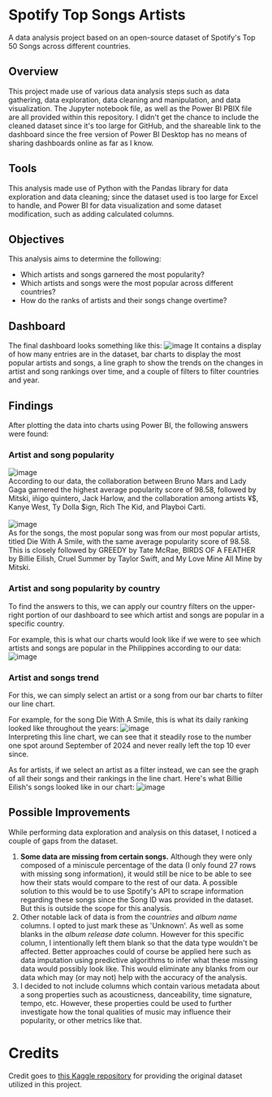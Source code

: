 # Spotify Top Songs Artists
A data analysis project based on an open-source dataset of Spotify's Top 50 Songs across different countries.
## Overview
This project made use of various data analysis steps such as data gathering, data exploration, data cleaning and manipulation, and data visualization. The Jupyter notebook file, as well as the Power BI PBIX file are all provided within this repository. I didn't get the chance to include the cleaned dataset since it's too large for GitHub, and the shareable link to the dashboard since the free version of Power BI Desktop has no means of sharing dashboards online as far as I know.
## Tools
This analysis made use of Python with the Pandas library for data exploration and data cleaning; since the dataset used is too large for Excel to handle, and Power BI for data visualization and some dataset modification, such as adding calculated columns.
## Objectives
This analysis aims to determine the following:
* Which artists and songs garnered the most popularity?
* Which artists and songs were the most popular across different countries?
* How do the ranks of artists and their songs change overtime?
## Dashboard
The final dashboard looks something like this:
![image](https://github.com/user-attachments/assets/7bc61ab6-bf65-4598-9158-545fd01b4733)
It contains a display of how many entries are in the dataset, bar charts to display the most popular artists and songs, a line graph to show the trends on the changes in artist and song rankings over time, and a couple of filters to filter countries and year.
## Findings
After plotting the data into charts using Power BI, the following answers were found:
### Artist and song popularity
![image](https://github.com/user-attachments/assets/225a0c6a-1849-4a1a-b2f8-e857a428f371) <br>
According to our data, the collaboration between Bruno Mars and Lady Gaga garnered the highest average popularity score of 98.58, followed by Mitski, iñigo quintero, Jack Harlow, and the collaboration among artists ¥$, Kanye West, Ty Dolla $ign, Rich The Kid, and Playboi Carti. <br><br>
![image](https://github.com/user-attachments/assets/ad0f3516-f984-4237-9ec1-2c9e1076841e) <br>
As for the songs, the most popular song was from our most popular artists, titled Die With A Smile, with the same average popularity score of 98.58. This is closely followed by GREEDY by Tate McRae, BIRDS OF A FEATHER by Billie Eilish, Cruel Summer by Taylor Swift, and My Love Mine All Mine by Mitski.
### Artist and song popularity by country
To find the answers to this, we can apply our country filters on the upper-right portion of our dashboard to see which artist and songs are popular in a specific country. 

For example, this is what our charts would look like if we were to see which artists and songs are popular in the Philippines according to our data:
![image](https://github.com/user-attachments/assets/cb83ef8d-b4ff-4d7d-a0b4-7cb828e4c544)
### Artist and songs trend
For this, we can simply select an artist or a song from our bar charts to filter our line chart. 

For example, for the song Die With A Smile, this is what its daily ranking looked like throughout the years:
![image](https://github.com/user-attachments/assets/b9b34bed-1ad5-4ef2-8766-2001cd0d13ee) <br>
Interpreting this line chart, we can see that it steadily rose to the number one spot around September of 2024 and never really left the top 10 ever since.

As for artists, if we select an artist as a filter instead, we can see the graph of all their songs and their rankings in the line chart. Here's what Billie Eilish's songs looked like in our chart:
![image](https://github.com/user-attachments/assets/352d0af9-f63d-4d4e-b65f-3f19c7de878d)
## Possible Improvements
While performing data exploration and analysis on this dataset, I noticed a couple of gaps from the dataset.
1. **Some data are missing from certain songs.** Although they were only composed of a miniscule percentage of the data (I only found 27 rows with missing song information), it would still be nice to be able to see how their stats would compare to the rest of our data. A possible solution to this would be to use Spotify's API to scrape information regarding these songs since the Song ID was provided in the dataset. But this is outside the scope for this analysis. <br>
2. Other notable lack of data is from the *countries* and *album name* columns. I opted to just mark these as 'Unknown'. As well as some blanks in the *album release date* column. However for this specific column, I intentionally left them blank so that the data type wouldn't be affected. Better approaches could of course be applied here such as data imputation using predictive algorithms to infer what these missing data would possibly look like. This would eliminate any blanks from our data which may (or may not) help with the accuracy of the analysis. <br>
3. I decided to not include columns which contain various metadata about a song properties such as acousticness, danceability, time signature, tempo, etc. However, these properties could be used to further investigate how the tonal qualities of music may influence their popularity, or other metrics like that.
# Credits
Credit goes to [this Kaggle repository](https://www.kaggle.com/datasets/anandshaw2001/top-spotify-songs-in-73-countries) for providing the original dataset utilized in this project.

